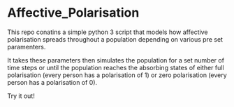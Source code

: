 # Affective_Polarisation

This repo conatins a simple python 3 script that models how affective polarisation spreads throughout a population depending on various pre set paramenters.

It takes these parameters then simulates the population for a set number of time steps or until the population reaches the absorbing states of either full polarisation (every person has a polarisation of 1) or zero polarisation (every person has a polarisation of 0).

Try it out!

